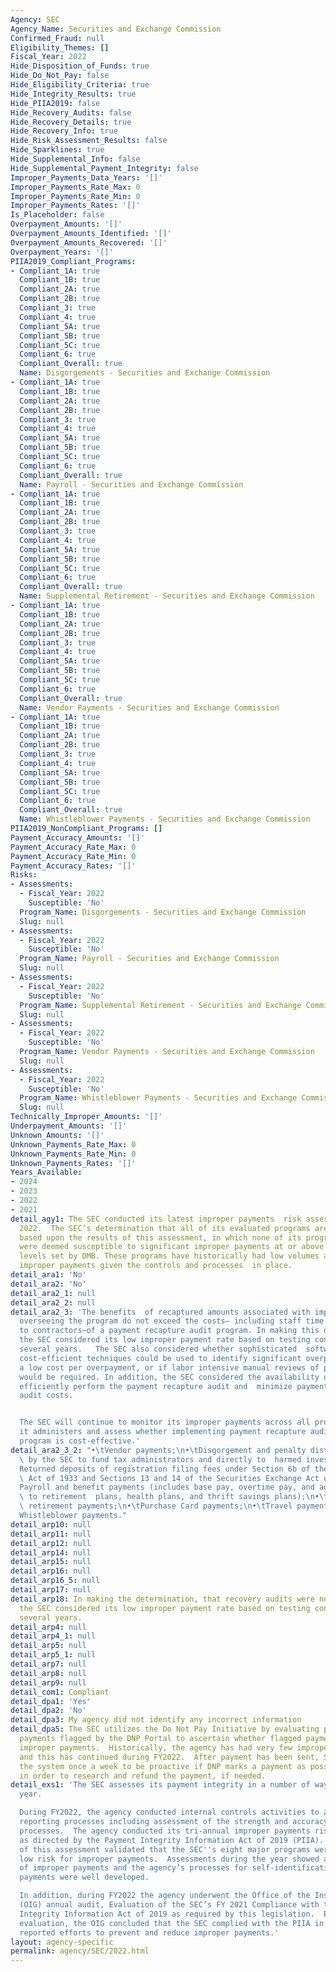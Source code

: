 ```yaml
---
Agency: SEC
Agency_Name: Securities and Exchange Commission
Confirmed_Fraud: null
Eligibility_Themes: []
Fiscal_Year: 2022
Hide_Disposition_of_Funds: true
Hide_Do_Not_Pay: false
Hide_Eligibility_Criteria: true
Hide_Integrity_Results: true
Hide_PIIA2019: false
Hide_Recovery_Audits: false
Hide_Recovery_Details: true
Hide_Recovery_Info: true
Hide_Risk_Assessment_Results: false
Hide_Sparklines: true
Hide_Supplemental_Info: false
Hide_Supplemental_Payment_Integrity: false
Improper_Payments_Data_Years: '[]'
Improper_Payments_Rate_Max: 0
Improper_Payments_Rate_Min: 0
Improper_Payments_Rates: '[]'
Is_Placeholder: false
Overpayment_Amounts: '[]'
Overpayment_Amounts_Identified: '[]'
Overpayment_Amounts_Recovered: '[]'
Overpayment_Years: '[]'
PIIA2019_Compliant_Programs:
- Compliant_1A: true
  Compliant_1B: true
  Compliant_2A: true
  Compliant_2B: true
  Compliant_3: true
  Compliant_4: true
  Compliant_5A: true
  Compliant_5B: true
  Compliant_5C: true
  Compliant_6: true
  Compliant_Overall: true
  Name: Disgorgements - Securities and Exchange Commission
- Compliant_1A: true
  Compliant_1B: true
  Compliant_2A: true
  Compliant_2B: true
  Compliant_3: true
  Compliant_4: true
  Compliant_5A: true
  Compliant_5B: true
  Compliant_5C: true
  Compliant_6: true
  Compliant_Overall: true
  Name: Payroll - Securities and Exchange Commission
- Compliant_1A: true
  Compliant_1B: true
  Compliant_2A: true
  Compliant_2B: true
  Compliant_3: true
  Compliant_4: true
  Compliant_5A: true
  Compliant_5B: true
  Compliant_5C: true
  Compliant_6: true
  Compliant_Overall: true
  Name: Supplemental Retirement - Securities and Exchange Commission
- Compliant_1A: true
  Compliant_1B: true
  Compliant_2A: true
  Compliant_2B: true
  Compliant_3: true
  Compliant_4: true
  Compliant_5A: true
  Compliant_5B: true
  Compliant_5C: true
  Compliant_6: true
  Compliant_Overall: true
  Name: Vendor Payments - Securities and Exchange Commission
- Compliant_1A: true
  Compliant_1B: true
  Compliant_2A: true
  Compliant_2B: true
  Compliant_3: true
  Compliant_4: true
  Compliant_5A: true
  Compliant_5B: true
  Compliant_5C: true
  Compliant_6: true
  Compliant_Overall: true
  Name: Whistleblower Payments - Securities and Exchange Commission
PIIA2019_NonCompliant_Programs: []
Payment_Accuracy_Amounts: '[]'
Payment_Accuracy_Rate_Max: 0
Payment_Accuracy_Rate_Min: 0
Payment_Accuracy_Rates: '[]'
Risks:
- Assessments:
  - Fiscal_Year: 2022
    Susceptible: 'No'
  Program_Name: Disgorgements - Securities and Exchange Commission
  Slug: null
- Assessments:
  - Fiscal_Year: 2022
    Susceptible: 'No'
  Program_Name: Payroll - Securities and Exchange Commission
  Slug: null
- Assessments:
  - Fiscal_Year: 2022
    Susceptible: 'No'
  Program_Name: Supplemental Retirement - Securities and Exchange Commission
  Slug: null
- Assessments:
  - Fiscal_Year: 2022
    Susceptible: 'No'
  Program_Name: Vendor Payments - Securities and Exchange Commission
  Slug: null
- Assessments:
  - Fiscal_Year: 2022
    Susceptible: 'No'
  Program_Name: Whistleblower Payments - Securities and Exchange Commission
  Slug: null
Technically_Improper_Amounts: '[]'
Underpayment_Amounts: '[]'
Unknown_Amounts: '[]'
Unknown_Payments_Rate_Max: 0
Unknown_Payments_Rate_Min: 0
Unknown_Payments_Rates: '[]'
Years_Available:
- 2024
- 2023
- 2022
- 2021
detail_agy1: The SEC conducted its latest improper payments  risk assessment in FY
  2022.  The SEC’s determination that all of its evaluated programs are low risk is
  based upon the results of this assessment, in which none of its programs/activities
  were deemed susceptible to significant improper payments at or above the threshold
  levels set by OMB. These programs have historically had low volumes and risks  of
  improper payments given the controls and processes  in place.
detail_ara1: 'No'
detail_ara2: 'No'
detail_ara2_1: null
detail_ara2_2: null
detail_ara2_3: 'The benefits  of recaptured amounts associated with implementing and
  overseeing the program do not exceed the costs— including staff time and payments
  to contractors—of a payment recapture audit program. In making this determination,
  the SEC considered its low improper payment rate based on testing conducted over
  several years.   The SEC also considered whether sophisticated  software and other
  cost-efficient techniques could be used to identify significant overpayments at
  a low cost per overpayment, or if labor intensive manual reviews of paper documentation
  would be required. In addition, the SEC considered the availability of tools to
  efficiently perform the payment recapture audit and  minimize payment recapture
  audit costs.


  The SEC will continue to monitor its improper payments across all programs and activities
  it administers and assess whether implementing payment recapture audits for each
  program is cost-effective.'
detail_ara2_3_2: "•\tVendor payments;\n•\tDisgorgement and penalty distributions (made\
  \ by the SEC to fund tax administrators and directly to  harmed investors);\n•\t\
  Returned deposits of registration filing fees under Section 6b of the Securities\
  \ Act of 1933 and Sections 13 and 14 of the Securities Exchange Act of 1934;\n•\t\
  Payroll and benefit payments (includes base pay, overtime pay, and agency contributions\
  \ to retirement  plans, health plans, and thrift savings plans);\n•\tSupplemental\
  \ retirement payments;\n•\tPurchase Card payments;\n•\tTravel payments; and\n•\t\
  Whistleblower payments."
detail_arp10: null
detail_arp11: null
detail_arp12: null
detail_arp14: null
detail_arp15: null
detail_arp16: null
detail_arp16_5: null
detail_arp17: null
detail_arp18: In making the determination, that recovery audits were not cost effective,
  the SEC considered its low improper payment rate based on testing conducted over
  several years.
detail_arp4: null
detail_arp4_1: null
detail_arp5: null
detail_arp5_1: null
detail_arp7: null
detail_arp8: null
detail_arp9: null
detail_com1: Compliant
detail_dpa1: 'Yes'
detail_dpa2: 'No'
detail_dpa3: My agency did not identify any incorrect information
detail_dpa5: The SEC utilizes the Do Not Pay Initiative by evaluating possible improper
  payments flagged by the DNP Portal to ascertain whether flagged payments are actual
  improper payments.  Historically, the agency has had very few improper payments
  and this has continued during FY2022.  After payment has been sent, SEC monitors
  the system once a week to be proactive if DNP marks a payment as possibly improper
  in order to research and refund the payment, if needed.
detail_exs1: 'The SEC assesses its payment integrity in a number of ways each fiscal
  year.

  During FY2022, the agency conducted internal controls activities to assess its financial
  reporting processes including assessment of the strength and accuracy of its payment
  processes.  The agency conducted its tri-annual improper payments risk assessment
  as directed by the Payment Integrity Information Act of 2019 (PIIA).  The results
  of this assessment validated that the SEC''s eight major programs were still at
  low risk for improper payments.  Assessments during the year showed a very low level
  of improper payments and the agency’s processes for self-identification of these
  payments were well developed.

  In addition, during FY2022 the agency underwent the Office of the Inspector General
  (OIG) annual audit, Evaluation of the SEC’s FY 2021 Compliance with the Payment
  Integrity Information Act of 2019 as required by this legislation.  Based on this
  evaluation, the OIG concluded that the SEC complied with the PIIA in FY 2021 and
  reported efforts to prevent and reduce improper payments.'
layout: agency-specific
permalink: agency/SEC/2022.html
---
```

